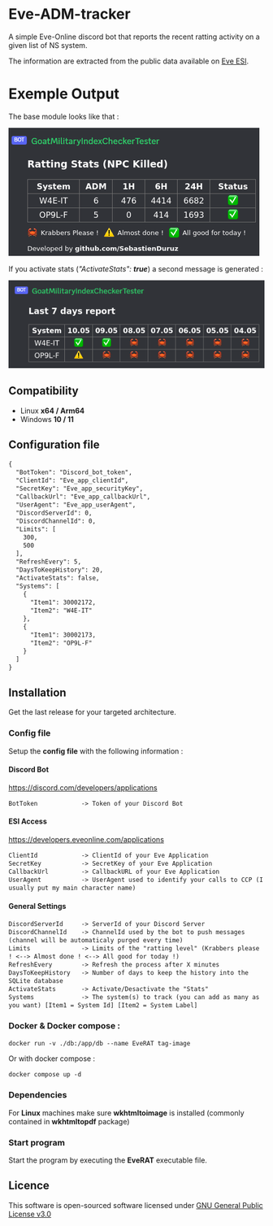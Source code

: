# Eve-ADM-tracker
A simple Eve-Online discord bot that reports the recent ratting activity on a given list of NS system.

The information are extracted from the public data available on [Eve ESI](https://esi.evetech.net/ui/).

# Exemple Output
The base module looks like that :

![Exemple1.png](Screenshots%2FExemple1.png)

If you activate stats (*"ActivateStats": **true***) a second message is generated :

![Exemple2.png](Screenshots%2FExemple2.png)

## Compatibility

- Linux **x64 / Arm64**
- Windows **10 / 11**

## Configuration file
```
{
  "BotToken": "Discord_bot_token",
  "ClientId": "Eve_app_clientId",
  "SecretKey": "Eve_app_securityKey",
  "CallbackUrl": "Eve_app_callbackUrl",
  "UserAgent": "Eve_app_userAgent",
  "DiscordServerId": 0,
  "DiscordChannelId": 0,
  "Limits": [
    300,
    500
  ],
  "RefreshEvery": 5,
  "DaysToKeepHistory": 20,
  "ActivateStats": false,
  "Systems": [
    {
      "Item1": 30002172,
      "Item2": "W4E-IT"
    },
    {
      "Item1": 30002173,
      "Item2": "OP9L-F"
    }
  ]
}
```

## Installation
Get the last release for your targeted architecture.

### Config file
Setup the **config file** with the following information :
#### Discord Bot
https://discord.com/developers/applications
```
BotToken            -> Token of your Discord Bot
```
#### ESI Access
https://developers.eveonline.com/applications
```
ClientId            -> ClientId of your Eve Application
SecretKey           -> SecretKey of your Eve Application
CallbackUrl         -> CallbackURL of your Eve Application
UserAgent           -> UserAgent used to identify your calls to CCP (I usually put my main character name)
```
#### General Settings
```
DiscordServerId     -> ServerId of your Discord Server
DiscordChannelId    -> ChannelId used by the bot to push messages (channel will be automaticaly purged every time)
Limits              -> Limits of the "ratting level" (Krabbers please ! <--> Almost done ! <--> All good for today !)
RefreshEvery        -> Refresh the process after X minutes
DaysToKeepHistory   -> Number of days to keep the history into the SQLite database
ActivateStats       -> Activate/Desactivate the "Stats"
Systems             -> The system(s) to track (you can add as many as you want) [Item1 = System Id] [Item2 = System Label]
```

### Docker & Docker compose : 

```
docker run -v ./db:/app/db --name EveRAT tag-image
```
Or with docker compose : 

```
docker compose up -d 
```

### Dependencies
For **Linux** machines make sure **wkhtmltoimage** is installed (commonly contained in **wkhtmltopdf** package)

### Start program
Start the program by executing the **EveRAT** executable file.

## Licence
This software is open-sourced software licensed under [GNU General Public License v3.0](LICENSE)
